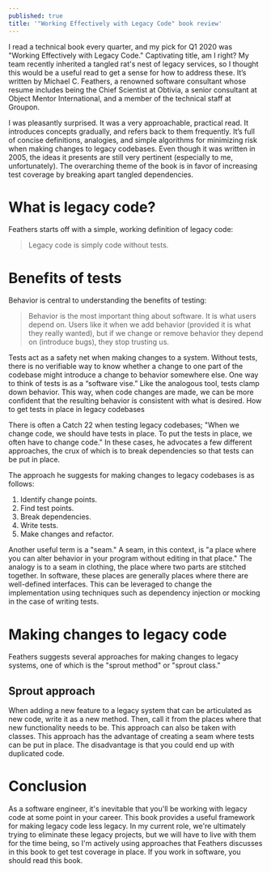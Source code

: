 ```yaml
---
published: true
title: '"Working Effectively with Legacy Code" book review'
---
```

I read a technical book every quarter, and my pick for Q1 2020 was "Working Effectively with Legacy Code." Captivating title, am I right? My team recently inherited a tangled rat's nest of legacy services, so I thought this would be a useful read to get a sense for how to address these. It’s written by Michael C. Feathers, a renowned software consultant whose resume includes being the Chief Scientist at Obtivia, a senior consultant at Object Mentor International, and a member of the technical staff at Groupon.

I was pleasantly surprised. It was a very approachable, practical read. It introduces concepts gradually, and refers back to them frequently. It’s full of concise definitions, analogies, and simple algorithms for minimizing risk when making changes to legacy codebases. Even though it was written in 2005, the ideas it presents are still very pertinent (especially to me, unfortunately). The overarching theme of the book is in favor of increasing test coverage by breaking apart tangled dependencies.

# What is legacy code?

Feathers starts off with a simple, working definition of legacy code:

> Legacy code is simply code without tests.

# Benefits of tests

Behavior is central to understanding the benefits of testing:

> Behavior is the most important thing about software. It is what users depend on. Users like it when we add behavior (provided it is what they really wanted), but if we change or remove behavior they depend on (introduce bugs), they stop trusting us.

Tests act as a safety net when making changes to a system. Without tests, there is no verifiable way to know whether a change to one part of the codebase might introduce a change to behavior somewhere else. One way to think of tests is as a “software vise.” Like the analogous tool, tests clamp down behavior. This way, when code changes are made, we can be more confident that the resulting behavior is consistent with what is desired.
How to get tests in place in legacy codebases

There is often a Catch 22 when testing legacy codebases; "When we change code, we should have tests in place. To put the tests in place, we often have to change code." In these cases, he advocates a few different approaches, the crux of which is to break dependencies so that tests can be put in place. 

The approach he suggests for making changes to legacy codebases is as follows:
1. Identify change points.
1. Find test points.
1. Break dependencies.
1. Write tests.
1. Make changes and refactor.

Another useful term is a "seam." A seam, in this context, is "a place where you can alter behavior in your program without editing in that place." The analogy is to a seam in clothing, the place where two parts are stitched together. In software, these places are generally places where there are well-defined interfaces. This can be leveraged to change the implementation using techniques such as dependency injection or mocking in the case of writing tests.

# Making changes to legacy code

Feathers suggests several approaches for making changes to legacy systems, one of which is the "sprout method" or "sprout class."

## Sprout approach

When adding a new feature to a legacy system that can be articulated as new code, write it as a new method. Then, call it from the places where that new functionality needs to be. This approach can also be taken with classes. This approach has the advantage of creating a seam where tests can be put in place. The disadvantage is that you could end up with duplicated code.

# Conclusion

As a software engineer, it's inevitable that you'll be working with legacy code at some point in your career. This book provides a useful framework for making legacy code less legacy. In my current role, we're ultimately trying to eliminate these legacy projects, but we will have to live with them for the time being, so I'm actively using approaches that Feathers discusses in this book to get test coverage in place. If you work in software, you should read this book.
